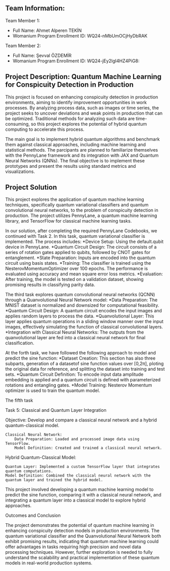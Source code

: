 ## Team Information:
Team Member 1:

* Full Name: Ahmet Alperen TEKİN
* Womanium Program Enrollment ID: WQ24-nMbUmOCjHyDbRAK

Team Member 2:

* Full Name: Şevval ÖZDEMİR
* Womanium Program Enrollment ID: WQ24-jEy2lgI4HZ4PiG8:
## Project Description: Quantum Machine Learning for Conspicuity Detection in Production

This project is focused on enhancing conspicuity detection in production environments, aiming to identify improvement opportunities in work processes. By analyzing process data, such as images or time series, the project seeks to uncover deviations and weak points in production that can be optimized. Traditional methods for analyzing such data are time-consuming, so this project explores the potential of hybrid quantum computing to accelerate this process.

The main goal is to implement hybrid quantum algorithms and benchmark them against classical approaches, including machine learning and statistical methods. The parcipants are planned to familiarize themselves with the PennyLane framework and its integration with JAX and Quantum Neural Networks (QNNs). The final objective is to implement these prototypes and present the results using standard metrics and visualizations.

## Project Solution

This project explores the application of quantum machine learning techniques, specifically quantum variational classifiers and quantum convolutional neural networks, to the problem of conspicuity detection in production. The project utilizes PennyLane, a quantum machine learning library, and TensorFlow for classical machine learning tasks.

In our solution, after completing the required PennyLane Codebooks, we continued with Task 2. In this task, quantum variational classifier is implemented. 
The process includes:
*Device Setup: Using the default.qubit device in PennyLane.
*Quantum Circuit Design: The circuit consists of a series of rotation gates applied to qubits, followed by CNOT gates for entanglement.
*State Preparation: Inputs are encoded into the quantum circuit using basis states.
*Training: The classifier is trained using the NesterovMomentumOptimizer over 100 epochs. The performance is evaluated using accuracy and mean square error loss metrics.
*Evaluation: After training, the model is tested on a validation dataset, showing promising results in classifying parity data.


The third task explores quantum convolutional neural networks (QCNN) through a Quanvolutional Neural Network model:
*Data Preparation: The MNIST dataset is normalized and downsized for computational feasibility.
*Quantum Circuit Design: A quantum circuit encodes the input images and applies random layers to process the data.
*Quanvolutional Layer: This layer applies quantum operations in a sliding window manner over the input images, effectively simulating the function of classical convolutional layers.
*Integration with Classical Neural Networks: The outputs from the quanvolutional layer are fed into a classical neural network for final classification.

At the forth task, we have followed the following approach to model and predict the sine function:
*Dataset Creation: This section has also three subparts, generation of a datasetof sine function values over [0,2π], ploting the original data for reference, and splitting the dataset into training and test sets.
*Quantum Circuit Definition: To encode input data amplitude embedding is applied and a quantum circuit is defined with parameterized rotations and entangling gates.
*Model Training: Nesterov Momentum optimizer is used to train the quantum model.

The fifth task 

Task 5: Classical and Quantum Layer Integration

Objective: Develop and compare a classical neural network and a hybrid quantum-classical model.

    Classical Neural Network:
        Data Preparation: Loaded and processed image data using TensorFlow.
        Model Definition: Created and trained a classical neural network.



Hybrid Quantum-Classical Model:

    Quantum Layer: Implemented a custom TensorFlow layer that integrates quantum computations.
    Model Definition: Combined the classical neural network with the quantum layer and trained the hybrid model.



This project involved developing a quantum machine learning model to predict the sine function, comparing it with a classical neural network, and integrating a quantum layer into a classical model to explore hybrid approaches.

Outcomes and Conclusion

The project demonstrates the potential of quantum machine learning in enhancing conspicuity detection models in production environments. The quantum variational classifier and the Quanvolutional Neural Network both exhibit promising results, indicating that quantum machine learning could offer advantages in tasks requiring high precision and novel data processing techniques. However, further exploration is needed to fully understand the scalability and practical implementation of these quantum models in real-world production systems.
